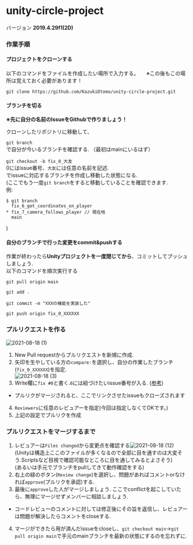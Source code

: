 # unity-circle-project

バージョン
**2019.4.29f1(2D)**

### 作業手順

#### プロジェクトをクローンする
以下のコマンドをファイルを作成したい場所で入力する。　　※この後もこの場所は覚えておく必要があります！

`git clone https://github.com/KazukiOtomo/unity-circle-project.git`  
  
 #### ブランチを切る
**※先に自分の名前のIssueをGithubで作りましょう！**

クローンしたリポジトリに移動して、 
  
`git branch`  
で自分が今いるブランチを確認する.  （最初はmainにいるはず）

`git checkout -b fix_0_大友`  
0にはissue番号、`大友`には任意の名前を記述.  
でissueに対応するブランチを作成し移動した状態になる.  
(ここでもう一度`git branch`をすると移動していることを確認できます.  
例:  
```
$ git branch  
  fix_6_get_coordinates_on_player  
* fix_7_camera_follows_player // 現在地  
  main  
```  
)

#### 自分のブランチで行った変更をcommit&pushする

作業が終わったら**Unityプロジェクトを一度閉じてから**、コミットしてプッシュしましょう.  
以下のコマンドを順次実行する  
  
`git pull origin main`

`git add .`  

`git commit -m "XXXの機能を実装した"`  

`git push origin fix_0_XXXXXX`  
  
### プルリクエストを作る

![2021-08-18 (1)](https://user-images.githubusercontent.com/60646787/129770683-7c7f2ec4-7596-4a79-b577-521640c96640.png)  
1. New Pull requestからプルリクエストを新規に作成.  
2. 矢印を生やしている方の`compare:`を選択し、自分の作業したブランチ(`fix_0_XXXXXX`)を指定.  
![2021-08-18 (3)](https://user-images.githubusercontent.com/60646787/129771016-2acf68e7-7d7e-4923-b2f8-fbdefc3ed17f.png)  
3. Write欄に`fix #0`と書く.`0`には紐づけたいissue番号が入る. ([参考](https://docs.github.com/ja/issues/tracking-your-work-with-issues/creating-issues/linking-a-pull-request-to-an-issue))  
  - プルリクがマージされると、ここでリンクさせたissueもクローズされます  
4. `Reviewers`に任意のレビュアーを指定(今回は指定しなくてOKです。)  
5. 上記の設定でプルリクを作成  
  
### プルリクエストをマージするまで  
1. レビュアーは`Files changed`から変更点を確認する![2021-08-18 (12)](https://user-images.githubusercontent.com/60646787/129828810-1d19e7f2-19ab-45da-977c-c1b6489dad68.png)    
(Unityは構造上ここのファイルが多くなるので全部に目を通すのは大変そう.Scriptsなど目視で確認可能なところに目を通してみるとよさそう)  
(あるいは手元でブランチをpullしてきて動作確認をする)  
2. 右上の緑のボタン(`Review change`)を選択し、問題があればコメントorなければ`approve`(プルリクを承認)する.  
3. 最後に`approve`した人がマージしましょう. ここでconflictを起こしていたら、無理にマージせずメンバーに相談しましょう.  
  - コードレビューのコメントに対しては修正後にその旨を返信し、レビュアーは問題が解決したらコメントをcloseする.  
4. マージができたら用が済んだissueをcloseし、`git checkout main`→`git pull origin main`で手元のmainブランチを最新の状態にするのを忘れずに.  
